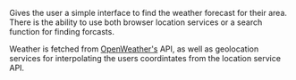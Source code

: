 Gives the user a simple interface to find the weather forecast for their area.<br>
There is the ability to use both browser location services or a search function for finding forcasts.

Weather is fetched from [OpenWeather's](https://openweathermap.org/) API, as well as geolocation services for interpolating the users coordintates from the location service API.
